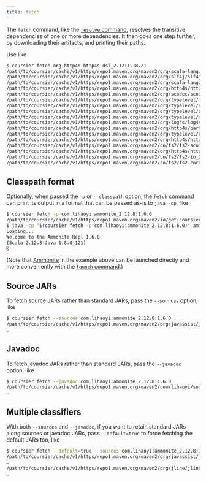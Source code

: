 ```yaml
---
title: fetch
---
```


The `fetch` command, like the [`resolve` command](cli-resolve.md), resolves
the transitive dependencies of one or more dependencies. It then goes one step
further, by downloading their artifacts, and printing their paths.

Use like
```bash
$ coursier fetch org.http4s:http4s-dsl_2.12:1.18.21
/path/to/coursier/cache/v1/https/repo1.maven.org/maven2/org/scala-lang/scala-reflect/2.12.6/scala-reflect-2.12.6.jar
/path/to/coursier/cache/v1/https/repo1.maven.org/maven2/org/slf4j/slf4j-api/1.7.25/slf4j-api-1.7.25.jar
/path/to/coursier/cache/v1/https/repo1.maven.org/maven2/org/scala-lang/scala-library/2.12.7/scala-library-2.12.7.jar
/path/to/coursier/cache/v1/https/repo1.maven.org/maven2/org/http4s/http4s-websocket_2.12/0.2.1/http4s-websocket_2.12-0.2.1.jar
/path/to/coursier/cache/v1/https/repo1.maven.org/maven2/org/scodec/scodec-bits_2.12/1.1.6/scodec-bits_2.12-1.1.6.jar
/path/to/coursier/cache/v1/https/repo1.maven.org/maven2/org/typelevel/machinist_2.12/0.6.5/machinist_2.12-0.6.5.jar
/path/to/coursier/cache/v1/https/repo1.maven.org/maven2/org/typelevel/cats-effect_2.12/0.10.1/cats-effect_2.12-0.10.1.jar
/path/to/coursier/cache/v1/https/repo1.maven.org/maven2/org/typelevel/cats-core_2.12/1.4.0/cats-core_2.12-1.4.0.jar
/path/to/coursier/cache/v1/https/repo1.maven.org/maven2/org/typelevel/cats-macros_2.12/1.4.0/cats-macros_2.12-1.4.0.jar
/path/to/coursier/cache/v1/https/repo1.maven.org/maven2/org/log4s/log4s_2.12/1.6.1/log4s_2.12-1.6.1.jar
/path/to/coursier/cache/v1/https/repo1.maven.org/maven2/org/http4s/parboiled_2.12/1.0.0/parboiled_2.12-1.0.0.jar
/path/to/coursier/cache/v1/https/repo1.maven.org/maven2/org/typelevel/cats-kernel_2.12/1.4.0/cats-kernel_2.12-1.4.0.jar
/path/to/coursier/cache/v1/https/repo1.maven.org/maven2/org/http4s/http4s-core_2.12/0.18.21/http4s-core_2.12-0.18.21.jar
/path/to/coursier/cache/v1/https/repo1.maven.org/maven2/co/fs2/fs2-scodec_2.12/0.10.6/fs2-scodec_2.12-0.10.6.jar
/path/to/coursier/cache/v1/https/repo1.maven.org/maven2/org/http4s/http4s-dsl_2.12/0.18.21/http4s-dsl_2.12-0.18.21.jar
/path/to/coursier/cache/v1/https/repo1.maven.org/maven2/co/fs2/fs2-io_2.12/0.10.6/fs2-io_2.12-0.10.6.jar
/path/to/coursier/cache/v1/https/repo1.maven.org/maven2/co/fs2/fs2-core_2.12/0.10.6/fs2-core_2.12-0.10.6.jar
```

## Classpath format

Optionally, when passed the `-p` or `--classpath` option, the `fetch` command
can print its output in a format that can be passed as-is to `java -cp`, like
```bash
$ coursier fetch -p com.lihaoyi:ammonite_2.12.8:1.6.0
/path/to/coursier/cache/v1/https/repo1.maven.org/maven2/io/get-coursier/coursier_2.12/1.1.0-M7/coursier_2.12-1.1.0-M7.jar:/path/to/coursier/cache/v1/https/repo1.maven.org/maven2/org/jline/jline-terminal/3.6.2/jline-terminal-3.6.2.jar:…
$ java -cp "$(coursier fetch -p com.lihaoyi:ammonite_2.12.8:1.6.0)" ammonite.Main
Loading...
Welcome to the Ammonite Repl 1.6.0
(Scala 2.12.8 Java 1.8.0_121)
@
```

(Note that [Ammonite](https://ammonite.io) in the example above can be launched
directly and more conveniently with the [`launch` command](cli-launch.md).)

## Source JARs

To fetch source JARs rather than standard JARs, pass the `--sources` option,
like
```bash
$ coursier fetch --sources com.lihaoyi:ammonite_2.12.8:1.6.0
/path/to/coursier/cache/v1/https/repo1.maven.org/maven2/org/javassist/javassist/3.21.0-GA/javassist-3.21.0-GA-sources.jar
…
```

## Javadoc

To fetch javadoc JARs rather than standard JARs, pass the `--javadoc` option,
like
```bash
$ coursier fetch --javadoc com.lihaoyi:ammonite_2.12.8:1.6.0
/path/to/coursier/cache/v1/https/repo1.maven.org/maven2/com/lihaoyi/sourcecode_2.12/0.1.5/sourcecode_2.12-0.1.5-javadoc.jar
…
```

## Multiple classifiers

With both `--sources` and `--javadoc`, if you want to retain standard JARs along
sources or javadoc JARs, pass `--default=true` to force fetching the default
JARs too, like
```bash
$ coursier fetch --default=true --sources com.lihaoyi:ammonite_2.12.8:1.6.0
/path/to/coursier/cache/v1/https/repo1.maven.org/maven2/org/javassist/javassist/3.21.0-GA/javassist-3.21.0-GA-sources.jar
…
/path/to/coursier/cache/v1/https/repo1.maven.org/maven2/org/jline/jline-terminal/3.6.2/jline-terminal-3.6.2.jar
…
```

